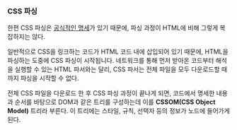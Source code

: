### CSS 파싱
 
한편 CSS 파싱은 [공식적인 명세](https://www.w3.org/TR/CSS2/grammar.html)가 있기 때문에, 파싱 과정이 HTML에 비해 그렇게 복잡하지는 않다.

일반적으로 CSS을 링크하는 코드가 HTML 코드 내에 삽입되어 있기 때문에, HTML을 파싱하는 도중에 CSS 파싱이 시작됩니다. 네트워크를 통해 먼저 받아온 코드부터 해석을 실행할 수 있는 HTML 파서와는 달리, CSS 파서는 전체 파일을 모두 다운로드할 때까지 파싱을 시작할 수 없다.

전체 CSS 파일을 다운로드 한 후 CSS 파싱 과정이 끝나게 되면, 코드에서 명세한 내용과 순서를 바탕으로 DOM과 같은 트리를 구성하는데 이를 **CSSOM(CSS Object Model)** 트리라 부른다. 이 트리에는 스타일, 규칙, 선택자 등의 정보가 노드에 들어가게 된다.

